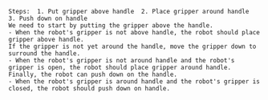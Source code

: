 
    Steps:  1. Put gripper above handle  2. Place gripper around handle  3. Push down on handle
    We need to start by putting the gripper above the handle.
    - When the robot's gripper is not above handle, the robot should place gripper above handle.
    If the gripper is not yet around the handle, move the gripper down to surround the handle.
    - When the robot's gripper is not around handle and the robot's gripper is open, the robot should place gripper around handle.
    Finally, the robot can push down on the handle.
    - When the robot's gripper is around handle and the robot's gripper is closed, the robot should push down on handle.